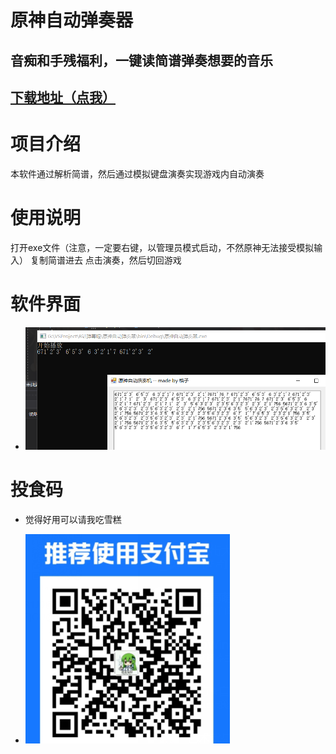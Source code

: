 # 原神自动弹奏器
 
## 音痴和手残福利，一键读简谱弹奏想要的音乐
## [下载地址（点我）](https://github.com/red-gezi/Genshin-Impact-Auto-Music/releases)
# 项目介绍
本软件通过解析简谱，然后通过模拟键盘演奏实现游戏内自动演奏
# 使用说明
打开exe文件（注意，一定要右键，以管理员模式启动，不然原神无法接受模拟输入）
复制简谱进去
点击演奏，然后切回游戏
# 软件界面
+ ![1.png](/img/1.png)
# 投食码
+ 觉得好用可以请我吃雪糕

+ ![支付宝](/img/2.png)

